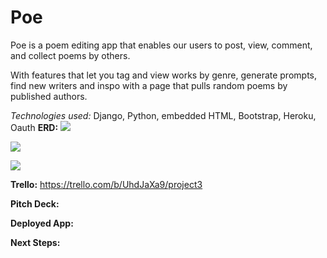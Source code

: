 # Poe
Poe is a poem editing app that enables our users to post, view, comment, and collect poems by others. 

With features that let you tag and view works by genre, generate prompts, find new writers and inspo with a page that pulls random poems by published authors.

<em>Technologies used: </em>Django, Python, embedded HTML, Bootstrap, Heroku, Oauth
<strong>ERD:</strong>
![](https://i.postimg.cc/BnYbKSRL/Screen-Shot-2020-04-30-at-5-23-25-PM.png)

![](https://trello-attachments.s3.amazonaws.com/5eaa1afa5640f7531d3aa633/1200x886/cc50762fd56bd9eb7ddb2d80ea0f50e1/poe_homepage.jpeg.jpg)

![](https://trello-attachments.s3.amazonaws.com/5eaa1afa5640f7531d3aa633/1200x886/817745e45c2451e056aee2f01e8b0ef3/single_poem_page.jpeg.jpg)

<strong>Trello:</strong>
https://trello.com/b/UhdJaXa9/project3

<strong>Pitch Deck:</strong>

<strong>Deployed App:</strong>

<strong>Next Steps:</strong>
